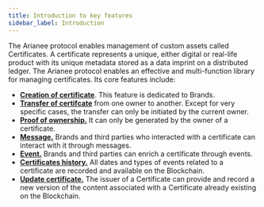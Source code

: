 ```yaml
---
title: Introduction to key features
sidebar_label: Introduction
---
```


The Arianee protocol enables management of custom assets called Certificates. A certificate represents a unique, either digital or real-life product with its unique metadata stored as a data imprint on a distributed ledger. The Arianee protocol enables an effective and multi-function library for managing certificates. Its core features include:

- [**Creation of certificate**](../docs/arianee-creation). This feature is dedicated to Brands.
- [**Transfer of certifcate**](../docs/arianee-transfer) from one owner to another. Except for very specific cases, the transfer can only be initiated by the current owner.
- [**Proof of ownership.**](../docs/arianee-proof-of-ownership) It can only be generated by the owner of a certificate.
- [**Message.**](../docs/arianee-message) Brands and third parties who interacted with a certificate can interact with it through messages.
- [**Event.**](../docs/arianee-event) Brands and third parties can enrich a certificate through events.
- [**Certificates history.**](../docs/arianee-certificate-history) All dates and types of events related to a certificate are recorded and available on the Blockchain.
- [**Update certificate.**](../docs/arianee-certificate-update) The issuer of a Certificate can provide and record a new version of the content associated with a Certificate already existing on the Blockchain. 

